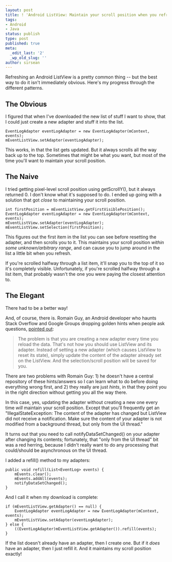 ```yaml
---
layout: post
title: ! 'Android ListView: Maintain your scroll position when you refresh'
tags:
- Android
- Java
status: publish
type: post
published: true
meta:
  _edit_last: '2'
  _wp_old_slug: ''
author: sirsean
---
```

Refreshing an Android ListView is a pretty common thing -- but the best way to do it isn't immediately obvious. Here's my progress through the different patterns.

## The Obvious

I figured that when I've downloaded the new list of stuff I want to show, that I could just create a new adapter and stuff it into the list.

    EventLogAdapter eventLogAdapter = new EventLogAdapter(mContext, events);
    mEventListView.setAdapter(eventLogAdapter);

This works, in that the list gets updated. But it always scrolls all the way back up to the top. Sometimes that might be what you want, but most of the time you'll want to maintain your scroll position.

## The Naive

I tried getting pixel-level scroll position using getScrollY(), but it always returned 0. I don't know what it's supposed to do. I ended up going with a solution that got _close_ to maintaining your scroll position.

    int firstPosition = mEventListView.getFirstVisiblePosition();
    EventLogAdapter eventLogAdapter = new EventLogAdapter(mContext, events);
    mEventListView.setAdapter(eventLogAdapter);
    mEventListView.setSelection(firstPosition);

This figures out the first item in the list you can see before resetting the adapter, and then scrolls you to it. This maintains your scroll position _within some unknown/arbitrary range_, and can cause you to jump around in the list a little bit when you refresh.

If you're scrolled halfway through a list item, it'll snap you to the top of it so it's completely visible. Unfortunately, if you're scrolled halfway through a list item, that probably wasn't the one you were paying the closest attention to.

## The Elegant

There had to be a better way!

And, of course, there is. Romain Guy, an Android developer who haunts Stack Overflow and Google Groups dropping golden hints when people ask questions, [pointed out](http://groups.google.com/group/android-developers/browse_thread/thread/2e425f0cca0c0e8b?pli=1):

> The problem is that you are creating a new adapter every time you reload the data. That's not how you should use ListView and its adapter. Instead of setting a new adapter (which causes ListView to reset its state), simply update the content of the adapter already set on the ListView. And the selection/scroll position will be saved for you. 

There are two problems with Romain Guy: 1) he doesn't have a central repository of these hints/answers so I can learn what to do before doing everything wrong first, and 2) they really are just _hints_, in that they point you in the right direction without getting you all the way there.

In this case, yes, updating the adapter without creating a new one every time _will_ maintain your scroll position. Except that you'll frequently get an "IllegalStateException: The content of the adapter has changed but ListView  did not receive a notification. Make sure the content of your adapter is not modified from a background thread, but only from the UI thread."

It turns out that you need to call notifyDataSetChanged() on your adapter after changing its contents; fortunately, that "only from the UI thread" bit was a red herring, because I didn't really want to do any processing that could/should be asynchronous on the UI thread.

I added a refill() method to my adapters:

    public void refill(List<EventLog> events) {
        mEvents.clear();
        mEvents.addAll(events);
        notifyDataSetChanged();
    }

And I call it when my download is complete:

    if (mEventListView.getAdapter() == null) {
        EventLogAdapter eventLogAdapter = new EventLogAdapter(mContext, events);
        mEventListView.setAdapter(eventLogAdapter);
    } else {
        ((EventLogAdapter)mEventListView.getAdapter()).refill(events);
    }

If the list doesn't already have an adapter, then I create one. But if it _does_ have an adapter, then I just refill it. And it maintains my scroll position exactly!
